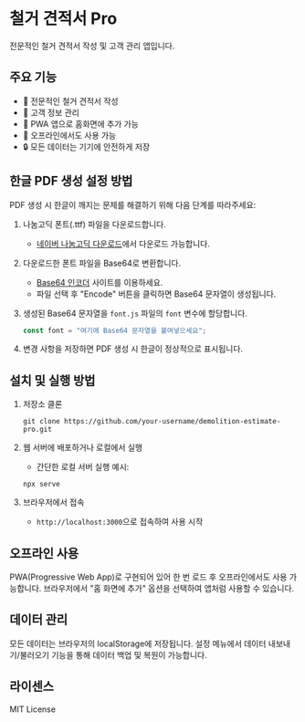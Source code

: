 # 철거 견적서 Pro

전문적인 철거 견적서 작성 및 고객 관리 앱입니다.

## 주요 기능

- 📝 전문적인 철거 견적서 작성
- 👥 고객 정보 관리
- 📱 PWA 앱으로 홈화면에 추가 가능
- 💾 오프라인에서도 사용 가능
- 🔒 모든 데이터는 기기에 안전하게 저장

## 한글 PDF 생성 설정 방법

PDF 생성 시 한글이 깨지는 문제를 해결하기 위해 다음 단계를 따라주세요:

1. 나눔고딕 폰트(.ttf) 파일을 다운로드합니다.
   - [네이버 나눔고딕 다운로드](https://hangeul.naver.com/font)에서 다운로드 가능합니다.

2. 다운로드한 폰트 파일을 Base64로 변환합니다.
   - [Base64 인코더](https://www.giftofspeed.com/base64-encoder/) 사이트를 이용하세요.
   - 파일 선택 후 "Encode" 버튼을 클릭하면 Base64 문자열이 생성됩니다.

3. 생성된 Base64 문자열을 `font.js` 파일의 `font` 변수에 할당합니다.
   ```javascript
   const font = "여기에 Base64 문자열을 붙여넣으세요";
   ```

4. 변경 사항을 저장하면 PDF 생성 시 한글이 정상적으로 표시됩니다.

## 설치 및 실행 방법

1. 저장소 클론
   ```
   git clone https://github.com/your-username/demolition-estimate-pro.git
   ```

2. 웹 서버에 배포하거나 로컬에서 실행
   - 간단한 로컬 서버 실행 예시:
   ```
   npx serve
   ```

3. 브라우저에서 접속
   - `http://localhost:3000`으로 접속하여 사용 시작

## 오프라인 사용

PWA(Progressive Web App)로 구현되어 있어 한 번 로드 후 오프라인에서도 사용 가능합니다.
브라우저에서 "홈 화면에 추가" 옵션을 선택하여 앱처럼 사용할 수 있습니다.

## 데이터 관리

모든 데이터는 브라우저의 localStorage에 저장됩니다.
설정 메뉴에서 데이터 내보내기/불러오기 기능을 통해 데이터 백업 및 복원이 가능합니다.

## 라이센스

MIT License 